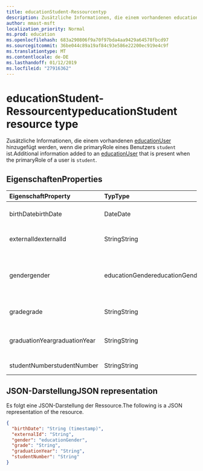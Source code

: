 ```yaml
---
title: educationStudent-Ressourcentyp
description: Zusätzliche Informationen, die einem vorhandenen educationUser hinzugefügt werden, wenn die primaryRole eines Benutzers `student` ist.
author: mmast-msft
localization_priority: Normal
ms.prod: education
ms.openlocfilehash: 683a290806f9a70f97bda4aa9429a64578fbcd97
ms.sourcegitcommit: 36be044c89a19af84c93e586e22200ec919e4c9f
ms.translationtype: MT
ms.contentlocale: de-DE
ms.lasthandoff: 01/12/2019
ms.locfileid: "27916362"
---
```

# <a name="educationstudent-resource-type"></a><span data-ttu-id="7056e-103">educationStudent-Ressourcentyp</span><span class="sxs-lookup"><span data-stu-id="7056e-103">educationStudent resource type</span></span>

<span data-ttu-id="7056e-104">Zusätzliche Informationen, die einem vorhandenen [educationUser](educationuser.md) hinzugefügt werden, wenn die primaryRole eines Benutzers `student` ist.</span><span class="sxs-lookup"><span data-stu-id="7056e-104">Additional information added to an [educationUser](educationuser.md) that is present when the primaryRole of a user is `student`.</span></span>

## <a name="properties"></a><span data-ttu-id="7056e-105">Eigenschaften</span><span class="sxs-lookup"><span data-stu-id="7056e-105">Properties</span></span>
| <span data-ttu-id="7056e-106">Eigenschaft</span><span class="sxs-lookup"><span data-stu-id="7056e-106">Property</span></span>     | <span data-ttu-id="7056e-107">Typ</span><span class="sxs-lookup"><span data-stu-id="7056e-107">Type</span></span>   |<span data-ttu-id="7056e-108">Beschreibung</span><span class="sxs-lookup"><span data-stu-id="7056e-108">Description</span></span>|
|:---------------|:--------|:----------|
|<span data-ttu-id="7056e-109">birthDate</span><span class="sxs-lookup"><span data-stu-id="7056e-109">birthDate</span></span>|<span data-ttu-id="7056e-110">Date</span><span class="sxs-lookup"><span data-stu-id="7056e-110">Date</span></span>| <span data-ttu-id="7056e-111">Geburtsdatum des Kursteilnehmers.</span><span class="sxs-lookup"><span data-stu-id="7056e-111">Birth date of the student.</span></span>|
|<span data-ttu-id="7056e-112">externalId</span><span class="sxs-lookup"><span data-stu-id="7056e-112">externalId</span></span>|<span data-ttu-id="7056e-113">String</span><span class="sxs-lookup"><span data-stu-id="7056e-113">String</span></span>| <span data-ttu-id="7056e-114">ID des Kursteilnehmers im Quellsystem.</span><span class="sxs-lookup"><span data-stu-id="7056e-114">ID of the student in the source system.</span></span>|
|<span data-ttu-id="7056e-115">gender</span><span class="sxs-lookup"><span data-stu-id="7056e-115">gender</span></span>|<span data-ttu-id="7056e-116">educationGender</span><span class="sxs-lookup"><span data-stu-id="7056e-116">educationGender</span></span>| <span data-ttu-id="7056e-117">Die möglichen Werte sind: `female`, `male`, `other`, `unknownFutureValue`.</span><span class="sxs-lookup"><span data-stu-id="7056e-117">The possible values are: `female`, `male`, `other`, `unknownFutureValue`.</span></span>|
|<span data-ttu-id="7056e-118">grade</span><span class="sxs-lookup"><span data-stu-id="7056e-118">grade</span></span>|<span data-ttu-id="7056e-119">String</span><span class="sxs-lookup"><span data-stu-id="7056e-119">String</span></span>|<span data-ttu-id="7056e-120">Aktuelle Klassenstufe des Kursteilnehmers.</span><span class="sxs-lookup"><span data-stu-id="7056e-120">Current grade level of the student.</span></span>|
|<span data-ttu-id="7056e-121">graduationYear</span><span class="sxs-lookup"><span data-stu-id="7056e-121">graduationYear</span></span>|<span data-ttu-id="7056e-122">String</span><span class="sxs-lookup"><span data-stu-id="7056e-122">String</span></span>| <span data-ttu-id="7056e-123">Jahr, in dem der Kursteilnehmer die Schule abschließt.</span><span class="sxs-lookup"><span data-stu-id="7056e-123">Year the student is graduating from the school.</span></span>|
|<span data-ttu-id="7056e-124">studentNumber</span><span class="sxs-lookup"><span data-stu-id="7056e-124">studentNumber</span></span>|<span data-ttu-id="7056e-125">String</span><span class="sxs-lookup"><span data-stu-id="7056e-125">String</span></span>| <span data-ttu-id="7056e-126">Kursteilnehmernummer</span><span class="sxs-lookup"><span data-stu-id="7056e-126">Student Number.</span></span>|

## <a name="json-representation"></a><span data-ttu-id="7056e-127">JSON-Darstellung</span><span class="sxs-lookup"><span data-stu-id="7056e-127">JSON representation</span></span>

<span data-ttu-id="7056e-128">Es folgt eine JSON-Darstellung der Ressource.</span><span class="sxs-lookup"><span data-stu-id="7056e-128">The following is a JSON representation of the resource.</span></span>

<!-- {
  "blockType": "resource",
  "optionalProperties": [

  ],
  "@odata.type": "microsoft.graph.educationStudent"
}-->

```json
{
  "birthDate": "String (timestamp)",
  "externalId": "String",
  "gender": "educationGender",
  "grade": "String",
  "graduationYear": "String",
  "studentNumber": "String"
}
```

<!-- uuid: 8fcb5dbc-d5aa-4681-8e31-b001d5168d79
2015-10-25 14:57:30 UTC -->
<!-- {
  "type": "#page.annotation",
  "description": "educationStudent resource",
  "keywords": "",
  "section": "documentation",
  "tocPath": ""
}-->
